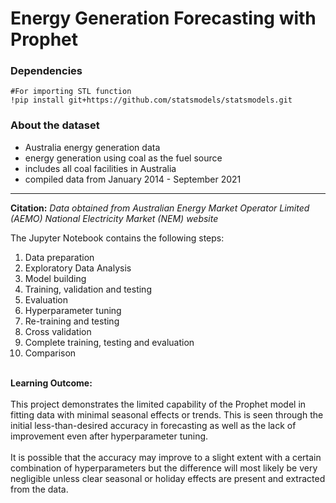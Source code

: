 <h1>Energy Generation Forecasting with Prophet</h1>

<h3>Dependencies</h3>

```
#For importing STL function
!pip install git+https://github.com/statsmodels/statsmodels.git
```

<h3>About the dataset</h3>

- Australia energy generation data<br>
- energy generation using coal as the fuel source<br>
- includes all coal facilities in Australia<br>
- compiled data from January 2014 - September 2021

---
**Citation:** *Data obtained from Australian Energy Market Operator Limited (AEMO) National Electricity Market (NEM) website*

The Jupyter Notebook contains the following steps:
 1. Data preparation
 2. Exploratory Data Analysis
 3. Model building
 4. Training, validation and testing
 5. Evaluation
 6. Hyperparameter tuning
 7. Re-training and testing
 8. Cross validation
 9. Complete training, testing and evaluation
10. Comparison

<br>**Learning Outcome:**<br><br>
This project demonstrates the limited capability of the Prophet model in fitting data with minimal seasonal effects or trends. This is seen through the initial less-than-desired accuracy in forecasting as well as the lack of improvement even after hyperparameter tuning.<br><br>
It is possible that the accuracy may improve to a slight extent with a certain combination of hyperparameters but the difference will most likely be very negligible unless clear seasonal or holiday effects are present and extracted from the data.
